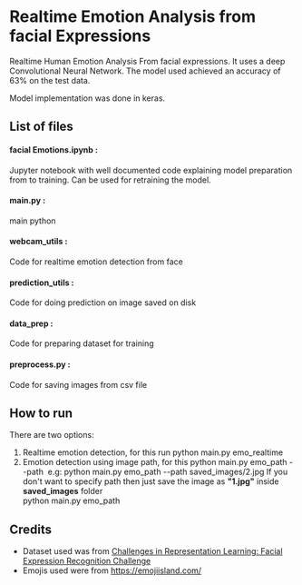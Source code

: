 # Realtime Emotion Analysis from facial Expressions
Realtime Human Emotion Analysis From facial expressions. It uses a deep Convolutional Neural Network.
The model used achieved an accuracy of 63% on the test data.

Model implementation was done in keras.<br>
## List of files
#### facial Emotions.ipynb : 
Jupyter notebook with well documented code explaining model preparation from to training. Can be used for retraining the model.
#### main.py :
main python 
#### webcam_utils :
Code for realtime emotion detection from face
#### prediction_utils :
Code for doing prediction on image saved on disk
#### data_prep :
Code for preparing dataset for training
#### preprocess.py :
Code for saving images from csv file

## How to run
There are two options:
1. Realtime emotion detection, for this run
python main.py emo_realtime
2. Emotion detection using image path, for this
python main.py emo_path --path <image path>
e.g: python main.py emo_path --path saved_images/2.jpg
If you don't want to specify path then just save the image as **"1.jpg"** inside **saved_images** folder<br>
  python main.py emo_path

## Credits
- Dataset used was from [Challenges in Representation Learning: Facial Expression Recognition Challenge](https://www.kaggle.com/c/challenges-in-representation-learning-facial-expression-recognition-challenge/data)
- Emojis used were from https://emojiisland.com/
